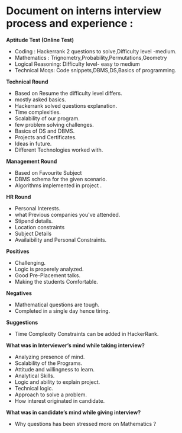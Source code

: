 


 # Document  on interns interview process and experience : # 

**Aptitude Test  (Online Test)**
- Coding : Hackerrank 2 questions to solve,Difficulty level -medium.
- Mathematics : Trignometry,Probability,Permutations,Geometry
- Logical Reasoning: Difficulty level- easy to medium
- Technical Mcqs: Code snippets,DBMS,DS,Basics of programming.
	
**Technical Round**
 - Based on Resume  the difficulty level differs. 
 - mostly asked basics. 
- Hackerrank solved  questions explanation.
 - Time complexities.
- Scalability of our program.
- few problem solving challenges.
- Basics of DS and DBMS.
- Projects and Certificates.
- Ideas in future.
 - Different Technologies worked with.

**Management Round**
- Based on Favourite Subject
- DBMS schema for the given scenario.
 - Algorithms implemented  in project .	
	
**HR Round**
- Personal Interests.
- what Previous companies you've attended.
- Stipend details.
- Location constraints
- Subject Details 
- Availaibility and Personal Constraints. 
 	
**Positives**
- Challenging.
- Logic is properely analyzed.
- Good Pre-Placement talks.
- Making the students Comfortable.
 
**Negatives**
- Mathematical questions are tough.
 - Completed in a single day hence tiring.

**Suggestions**
- Time Complexity Constraints can be added in HackerRank.
            
**What was in Interviewer’s mind while taking interview?**
  - Analyzing presence of mind. 
  - Scalability of the Programs.
- Attitude and willingness to learn.
- Analytical Skills. 
 - Logic and ability to explain project. 
 - Technical logic. 
 - Approach to solve a problem.
- How interest originated in candidate.

**What was in candidate’s mind while giving interview?**
- Why questions has been stressed more on Mathematics ?

